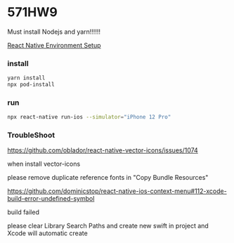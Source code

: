 # 571HW9
Must install Nodejs and yarn!!!!!!

[React Native Environment Setup](https://reactnative.dev/docs/environment-setup)

### install

```bash
yarn install
npx pod-install

```

### run

```bash
npx react-native run-ios --simulator="iPhone 12 Pro"

```


### TroubleShoot

https://github.com/oblador/react-native-vector-icons/issues/1074

when install vector-icons

please remove duplicate reference fonts in "Copy Bundle Resources" 

https://github.com/dominicstop/react-native-ios-context-menu#112-xcode-build-error-undefined-symbol

build failed

please clear Library Search Paths and create new swift in project and Xcode will automatic create
